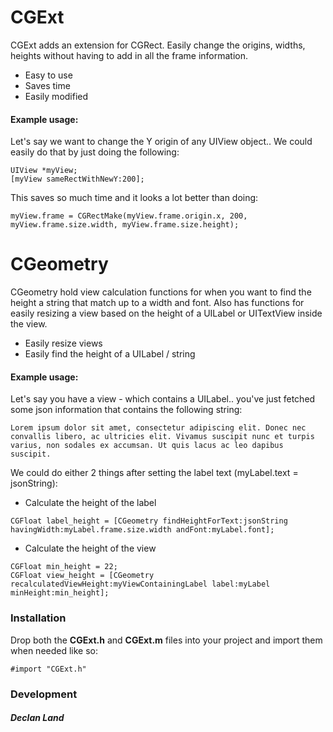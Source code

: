 # CGExt

CGExt adds an extension for CGRect. Easily change the origins, widths, heights without having to add in all the frame information.

  - Easy to use
  - Saves time
  - Easily modified

#### Example usage:

Let's say we want to change the Y origin of any UIView object.. 
We could easily do that by just doing the following:

```objc
UIView *myView;
[myView sameRectWithNewY:200];
```

This saves so much time and it looks a lot better than doing:
```objc
myView.frame = CGRectMake(myView.frame.origin.x, 200, myView.frame.size.width, myView.frame.size.height);
```

# CGeometry

CGeometry hold view calculation functions for when you want to find the height a string that match up to a width and font. Also has functions for easily resizing a view based on the height of a UILabel or UITextView inside the view.

  - Easily resize views
  - Easily find the height of a UILabel / string

#### Example usage:

Let's say you have a view - which contains a UILabel.. you've just fetched some json information that contains the following string:

    Lorem ipsum dolor sit amet, consectetur adipiscing elit. Donec nec convallis libero, ac ultricies elit. Vivamus suscipit nunc et turpis varius, non sodales ex accumsan. Ut quis lacus ac leo dapibus suscipit.

We could do either 2 things after setting the label text (myLabel.text = jsonString):

 - Calculate the height of the label

```objc
CGFloat label_height = [CGeometry findHeightForText:jsonString havingWidth:myLabel.frame.size.width andFont:myLabel.font];
```

 - Calculate the height of the view
 
 ```objc
CGFloat min_height = 22;
CGFloat view_height = [CGeometry recalculatedViewHeight:myViewContainingLabel label:myLabel minHeight:min_height];
```

### Installation

Drop both the **CGExt.h** and **CGExt.m** files into your project and import them when needed like so:

```objc
#import "CGExt.h"
```

### Development

##### Declan Land
